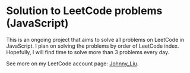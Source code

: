 # Solution to LeetCode problems (JavaScript)
This is an ongoing project that aims to solve all problems on LeetCode in JavaScript.
I plan on solving the problems by order of LeetCode index. Hopefully, I will find time to solve more than 3 problems every day.

See more on my LeetCode account page: [Johnny_Liu](https://leetcode.com/johnny_liu/).

